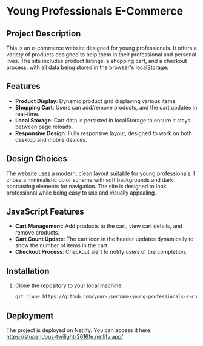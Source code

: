 # Young Professionals E-Commerce

## Project Description
This is an e-commerce website designed for young professionals. It offers a variety of products designed to help them in their professional and personal lives. The site includes product listings, a shopping cart, and a checkout process, with all data being stored in the browser's localStorage.

## Features
- **Product Display**: Dynamic product grid displaying various items.
- **Shopping Cart**: Users can add/remove products, and the cart updates in real-time.
- **Local Storage**: Cart data is persisted in localStorage to ensure it stays between page reloads.
- **Responsive Design**: Fully responsive layout, designed to work on both desktop and mobile devices.

## Design Choices
The website uses a modern, clean layout suitable for young professionals. I chose a minimalistic color scheme with soft backgrounds and dark contrasting elements for navigation. The site is designed to look professional while being easy to use and visually appealing.

## JavaScript Features
- **Cart Management**: Add products to the cart, view cart details, and remove products.
- **Cart Count Update**: The cart icon in the header updates dynamically to show the number of items in the cart.
- **Checkout Process**: Checkout alert to notify users of the completion.

## Installation
1. Clone the repository to your local machine:
   ```bash
   git clone https://github.com/your-username/young-professionals-e-commerce.git

## Deployment
The project is deployed on Netlify. You can access it here: https://stupendous-twilight-2616fe.netlify.app/
